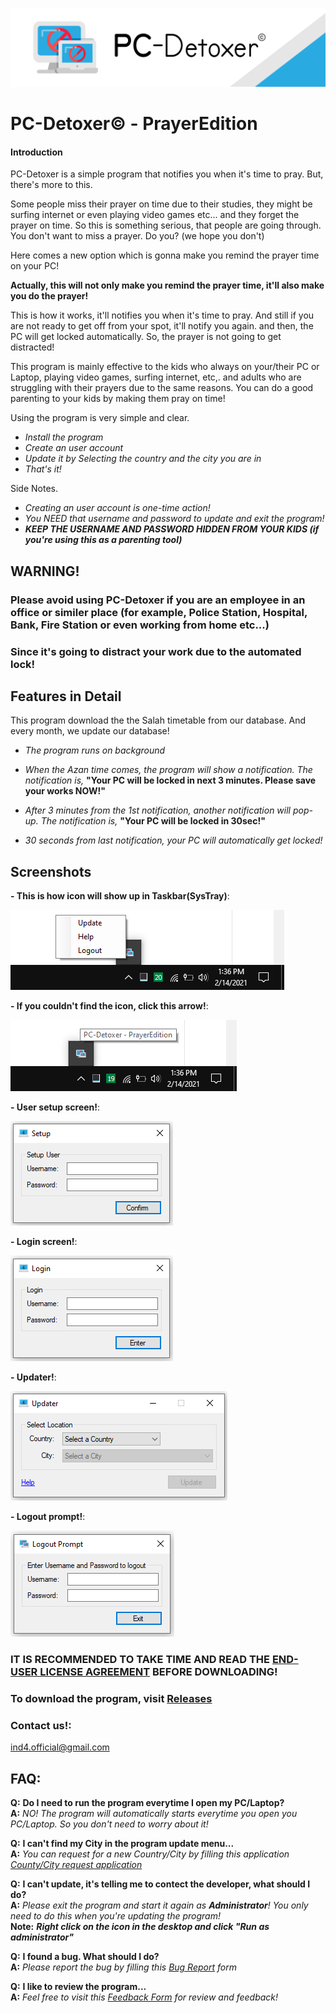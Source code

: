 ![header](/imgs/form_header.png)

# PC-Detoxer© - PrayerEdition

#### Introduction

PC-Detoxer is a simple program that notifies you when it's time to pray.
But, there's more to this.

Some people miss their prayer on time due to their studies, they might be surfing internet or even playing video games etc...
and they forget the prayer on time. 
So this is something serious, that people are going through. You don't want to miss a prayer. Do you? (we hope you don't)

Here comes a new option which is gonna make you remind the prayer time on your PC!

**Actually, this will not only make you remind the prayer time, it'll also make you do the prayer!**

This is how it works, it'll notifies you when it's time to pray. And still if you are not ready to get off from your spot,
it'll notify you again. and then, the PC will get locked automatically. So, the prayer is not going to get distracted!

This program is mainly effective to the kids who always on your/their PC or Laptop, playing video games, surfing internet, etc,.
and adults who are struggling with their prayers due to the same reasons.
You can do a good parenting to your kids by making them pray on time!

Using the program is very simple and clear.
- _Install the program_
- _Create an user account_
- _Update it by Selecting the country and the city you are in_
- _That's it!_

Side Notes.
- _Creating an user account is one-time action!_
- _You NEED that username and password to update and exit the program!_
- _**KEEP THE USERNAME AND PASSWORD HIDDEN FROM YOUR KIDS (if you're using this as a parenting tool)**_

## **WARNING!**
### Please avoid using PC-Detoxer if you are an employee in an office or similer place (for example, Police Station, Hospital, Bank, Fire Station or even working from home etc...)
### Since it's going to distract your work due to the automated lock!


## Features in Detail
This program download the the Salah timetable from our database. And every month, we update our database!

- _The program runs on background_

- _When the Azan time comes, the program will show a notification. The notification is,_ 
**"Your PC will be locked in next 3 minutes. Please save your works NOW!"**

- _After 3 minutes from the 1st notification, another notification will pop-up. The notification is,_ 
**"Your PC will be locked in 30sec!"**

- _30 seconds from last notification, your PC will automatically get locked!_

<!-- - _The program will automaticly check for updates every Monday and every first of the month (You need to be connected to internet!)_ -->

## Screenshots

**- This is how icon will show up in Taskbar(SysTray)**:

![Icon in Taskbar(SysTray)](/imgs/8.png)


**- If you couldn't find the icon, click this arrow!**:

![Icon in SysTray)](/imgs/9.png)


**- User setup screen!**:

![User setup)](/imgs/3.png)


**- Login screen!**:

![Login)](/imgs/4.png)


**- Updater!**:

![Updater)](/imgs/5.png)


**- Logout prompt!**:

![Exit)](/imgs/10.png)


### IT IS RECOMMENDED TO TAKE TIME AND READ THE [END-USER LICENSE AGREEMENT](EULA.pdf) BEFORE DOWNLOADING!

### To download the program, visit [Releases](https://github.com/ind4mnl4t0r/PC-Detoxer-PrayerEdition/releases)

### Contact us!:
ind4.official@gmail.com

## FAQ:
**Q:** **Do I need to run the program everytime I open my PC/Laptop?**  
**A:** *NO! The program will automatically starts everytime you open you PC/Laptop. So you don't need to worry about it!*

**Q:** **I can't find my City in the program update menu...**  
**A:** *You can request for a new Country/City by filling this application [County/City request application](https://forms.gle/VWLVvrGecUNE6bTL8)*

**Q:** **I can't update, it's telling me to contect the developer, what should I do?**  
**A:** *Please exit the program and start it again as **Administrator**! You only need to do this when you're updating the program!*   
**Note:** _**Right click on the icon in the desktop and click "Run as administrator"**_  

**Q:** **I found a bug. What should I do?**  
**A:** *Please report the bug by filling this [Bug Report](https://forms.gle/DMdtgAswRPm6jgBv8) form*

**Q:** **I like to review the program...**  
**A:** *Feel free to visit this [Feedback Form](https://forms.gle/n9xEnDSfP1MF3acP9) for review and feedback!*
